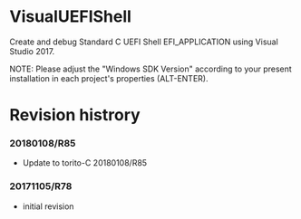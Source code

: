 # VisualUEFIShell
Create and debug Standard C UEFI Shell EFI_APPLICATION using Visual Studio 2017.

NOTE: Please adjust the "Windows SDK Version" according to your present installation
in each project's properties (ALT-ENTER).

# Revision histrory
### 20180108/R85
* Update to torito-C 20180108/R85
### 20171105/R78
* initial revision

